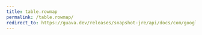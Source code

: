```yaml
---
title: table.rowmap
permalink: /table.rowmap/
redirect_to: https://guava.dev/releases/snapshot-jre/api/docs/com/google/common/collect/Table.html#rowMap--
---
```

